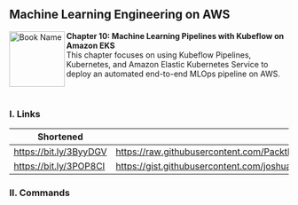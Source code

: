 ## Machine Learning Engineering on AWS

<a href="https://www.packtpub.com/product/machine-learning-engineering-on-aws/9781803247595"><img src="https://static.packt-cdn.com/products/9781803247595/cover/smaller" alt="Book Name" height="100px" align="left"></a>

**Chapter 10: Machine Learning Pipelines with Kubeflow on Amazon EKS** <br />
This chapter focuses on using Kubeflow Pipelines, Kubernetes, and Amazon Elastic Kubernetes Service to deploy an automated end-to-end MLOps pipeline on AWS.

<br />

### I. Links

| Shortened              | Original                                                                                                                                                        |
|------------------------|-----------------------------------------------------------------------------------------------------------------------------------------------------------------|
| https://bit.ly/3ByyDGV | https://raw.githubusercontent.com/PacktPublishing/Machine-Learning-Engineering-on-AWS/main/chapter10/ch10_prerequisites.zip                                     |
| https://bit.ly/3POP8CI | https://gist.githubusercontent.com/joshualat/8e64cb4b4de5f46fab010de97460a9be/raw/60fd1dc73ebfff717dac91f8a2bdc50310eacb22/management_experience_and_salary.csv |

### II. Commands
